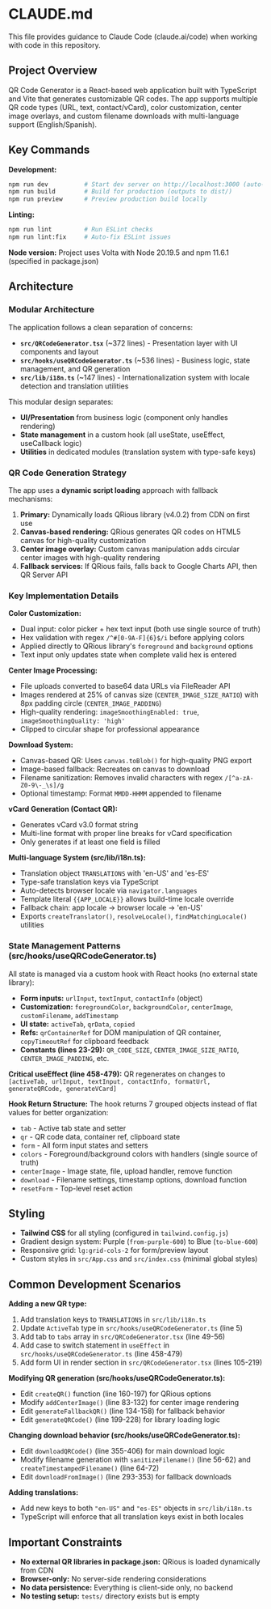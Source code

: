 # CLAUDE.md

This file provides guidance to Claude Code (claude.ai/code) when working with code in this repository.

## Project Overview

QR Code Generator is a React-based web application built with TypeScript and Vite that generates customizable QR codes. The app supports multiple QR code types (URL, text, contact/vCard), color customization, center image overlays, and custom filename downloads with multi-language support (English/Spanish).

## Key Commands

**Development:**
```bash
npm run dev          # Start dev server on http://localhost:3000 (auto-opens browser)
npm run build        # Build for production (outputs to dist/)
npm run preview      # Preview production build locally
```

**Linting:**
```bash
npm run lint         # Run ESLint checks
npm run lint:fix     # Auto-fix ESLint issues
```

**Node version:** Project uses Volta with Node 20.19.5 and npm 11.6.1 (specified in package.json)

## Architecture

### Modular Architecture
The application follows a clean separation of concerns:

- **`src/QRCodeGenerator.tsx`** (~372 lines) - Presentation layer with UI components and layout
- **`src/hooks/useQRCodeGenerator.ts`** (~536 lines) - Business logic, state management, and QR generation
- **`src/lib/i18n.ts`** (~147 lines) - Internationalization system with locale detection and translation utilities

This modular design separates:
- **UI/Presentation** from business logic (component only handles rendering)
- **State management** in a custom hook (all useState, useEffect, useCallback logic)
- **Utilities** in dedicated modules (translation system with type-safe keys)

### QR Code Generation Strategy
The app uses a **dynamic script loading** approach with fallback mechanisms:

1. **Primary:** Dynamically loads QRious library (v4.0.2) from CDN on first use
2. **Canvas-based rendering:** QRious generates QR codes on HTML5 canvas for high-quality customization
3. **Center image overlay:** Custom canvas manipulation adds circular center images with high-quality rendering
4. **Fallback services:** If QRious fails, falls back to Google Charts API, then QR Server API

### Key Implementation Details

**Color Customization:**
- Dual input: color picker + hex text input (both use single source of truth)
- Hex validation with regex `/^#[0-9A-F]{6}$/i` before applying colors
- Applied directly to QRious library's `foreground` and `background` options
- Text input only updates state when complete valid hex is entered

**Center Image Processing:**
- File uploads converted to base64 data URLs via FileReader API
- Images rendered at 25% of canvas size (`CENTER_IMAGE_SIZE_RATIO`) with 8px padding circle (`CENTER_IMAGE_PADDING`)
- High-quality rendering: `imageSmoothingEnabled: true`, `imageSmoothingQuality: 'high'`
- Clipped to circular shape for professional appearance

**Download System:**
- Canvas-based QR: Uses `canvas.toBlob()` for high-quality PNG export
- Image-based fallback: Recreates on canvas to download
- Filename sanitization: Removes invalid characters with regex `/[^a-zA-Z0-9\-_\s]/g`
- Optional timestamp: Format `MMDD-HHMM` appended to filename

**vCard Generation (Contact QR):**
- Generates vCard v3.0 format string
- Multi-line format with proper line breaks for vCard specification
- Only generates if at least one field is filled

**Multi-language System (src/lib/i18n.ts):**
- Translation object `TRANSLATIONS` with 'en-US' and 'es-ES'
- Type-safe translation keys via TypeScript
- Auto-detects browser locale via `navigator.languages`
- Template literal `{{APP_LOCALE}}` allows build-time locale override
- Fallback chain: app locale → browser locale → 'en-US'
- Exports `createTranslator()`, `resolveLocale()`, `findMatchingLocale()` utilities

### State Management Patterns (src/hooks/useQRCodeGenerator.ts)

All state is managed via a custom hook with React hooks (no external state library):
- **Form inputs:** `urlInput`, `textInput`, `contactInfo` (object)
- **Customization:** `foregroundColor`, `backgroundColor`, `centerImage`, `customFilename`, `addTimestamp`
- **UI state:** `activeTab`, `qrData`, `copied`
- **Refs:** `qrContainerRef` for DOM manipulation of QR container, `copyTimeoutRef` for clipboard feedback
- **Constants (lines 23-29):** `QR_CODE_SIZE`, `CENTER_IMAGE_SIZE_RATIO`, `CENTER_IMAGE_PADDING`, etc.

**Critical useEffect (line 458-479):** QR regenerates on changes to `[activeTab, urlInput, textInput, contactInfo, formatUrl, generateQRCode, generateVCard]`

**Hook Return Structure:** The hook returns 7 grouped objects instead of flat values for better organization:
- `tab` - Active tab state and setter
- `qr` - QR code data, container ref, clipboard state
- `form` - All form input states and setters
- `colors` - Foreground/background colors with handlers (single source of truth)
- `centerImage` - Image state, file, upload handler, remove function
- `download` - Filename settings, timestamp options, download function
- `resetForm` - Top-level reset action

## Styling

- **Tailwind CSS** for all styling (configured in `tailwind.config.js`)
- Gradient design system: Purple (`from-purple-600`) to Blue (`to-blue-600`)
- Responsive grid: `lg:grid-cols-2` for form/preview layout
- Custom styles in `src/App.css` and `src/index.css` (minimal global styles)

## Common Development Scenarios

**Adding a new QR type:**
1. Add translation keys to `TRANSLATIONS` in `src/lib/i18n.ts`
2. Update `ActiveTab` type in `src/hooks/useQRCodeGenerator.ts` (line 5)
3. Add tab to `tabs` array in `src/QRCodeGenerator.tsx` (line 49-56)
4. Add case to switch statement in `useEffect` in `src/hooks/useQRCodeGenerator.ts` (line 458-479)
5. Add form UI in render section in `src/QRCodeGenerator.tsx` (lines 105-219)

**Modifying QR generation (src/hooks/useQRCodeGenerator.ts):**
- Edit `createQR()` function (line 160-197) for QRious options
- Modify `addCenterImage()` (line 83-132) for center image rendering
- Edit `generateFallbackQR()` (line 134-158) for fallback behavior
- Edit `generateQRCode()` (line 199-228) for library loading logic

**Changing download behavior (src/hooks/useQRCodeGenerator.ts):**
- Edit `downloadQRCode()` (line 355-406) for main download logic
- Modify filename generation with `sanitizeFilename()` (line 56-62) and `createTimestampedFilename()` (line 64-72)
- Edit `downloadFromImage()` (line 293-353) for fallback downloads

**Adding translations:**
- Add new keys to both `"en-US"` and `"es-ES"` objects in `src/lib/i18n.ts`
- TypeScript will enforce that all translation keys exist in both locales

## Important Constraints

- **No external QR libraries in package.json:** QRious is loaded dynamically from CDN
- **Browser-only:** No server-side rendering considerations
- **No data persistence:** Everything is client-side only, no backend
- **No testing setup:** `tests/` directory exists but is empty